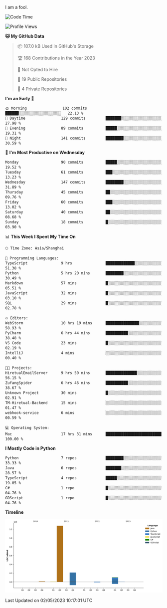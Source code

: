 I am a fool.

<!--START_SECTION:waka-->
![Code Time](http://img.shields.io/badge/Code%20Time-369%20hrs%2026%20mins-blue)

![Profile Views](http://img.shields.io/badge/Profile%20Views-21-blue)

**🐱 My GitHub Data** 

> 📦 107.0 kB Used in GitHub's Storage 
 > 
> 🏆 168 Contributions in the Year 2023
 > 
> 🚫 Not Opted to Hire
 > 
> 📜 19 Public Repositories 
 > 
> 🔑 4 Private Repositories 
 > 
**I'm an Early 🐤** 

```text
🌞 Morning                102 commits         ██████░░░░░░░░░░░░░░░░░░░   22.13 % 
🌆 Daytime                129 commits         ███████░░░░░░░░░░░░░░░░░░   27.98 % 
🌃 Evening                89 commits          █████░░░░░░░░░░░░░░░░░░░░   19.31 % 
🌙 Night                  141 commits         ████████░░░░░░░░░░░░░░░░░   30.59 % 
```
📅 **I'm Most Productive on Wednesday** 

```text
Monday                   90 commits          █████░░░░░░░░░░░░░░░░░░░░   19.52 % 
Tuesday                  61 commits          ███░░░░░░░░░░░░░░░░░░░░░░   13.23 % 
Wednesday                147 commits         ████████░░░░░░░░░░░░░░░░░   31.89 % 
Thursday                 45 commits          ██░░░░░░░░░░░░░░░░░░░░░░░   09.76 % 
Friday                   60 commits          ███░░░░░░░░░░░░░░░░░░░░░░   13.02 % 
Saturday                 40 commits          ██░░░░░░░░░░░░░░░░░░░░░░░   08.68 % 
Sunday                   18 commits          █░░░░░░░░░░░░░░░░░░░░░░░░   03.90 % 
```


📊 **This Week I Spent My Time On** 

```text
🕑︎ Time Zone: Asia/Shanghai

💬 Programming Languages: 
TypeScript               9 hrs               █████████████░░░░░░░░░░░░   51.38 % 
Python                   5 hrs 20 mins       ████████░░░░░░░░░░░░░░░░░   30.49 % 
Markdown                 57 mins             █░░░░░░░░░░░░░░░░░░░░░░░░   05.51 % 
JavaScript               32 mins             █░░░░░░░░░░░░░░░░░░░░░░░░   03.10 % 
SQL                      29 mins             █░░░░░░░░░░░░░░░░░░░░░░░░   02.78 % 

🔥 Editors: 
WebStorm                 10 hrs 19 mins      ███████████████░░░░░░░░░░   58.93 % 
PyCharm                  6 hrs 44 mins       ██████████░░░░░░░░░░░░░░░   38.48 % 
VS Code                  23 mins             █░░░░░░░░░░░░░░░░░░░░░░░░   02.19 % 
IntelliJ                 4 mins              ░░░░░░░░░░░░░░░░░░░░░░░░░   00.40 % 

🐱‍💻 Projects: 
HiretualEmailServer      9 hrs 50 mins       ██████████████░░░░░░░░░░░   56.15 % 
ZufangSpider             6 hrs 46 mins       ██████████░░░░░░░░░░░░░░░   38.67 % 
Unknown Project          30 mins             █░░░░░░░░░░░░░░░░░░░░░░░░   02.91 % 
TM-Hiretual-Backend      15 mins             ░░░░░░░░░░░░░░░░░░░░░░░░░   01.47 % 
webhook-service          6 mins              ░░░░░░░░░░░░░░░░░░░░░░░░░   00.59 % 

💻 Operating System: 
Mac                      17 hrs 31 mins      █████████████████████████   100.00 % 
```

**I Mostly Code in Python** 

```text
Python                   7 repos             ████████░░░░░░░░░░░░░░░░░   33.33 % 
Java                     6 repos             ███████░░░░░░░░░░░░░░░░░░   28.57 % 
TypeScript               4 repos             █████░░░░░░░░░░░░░░░░░░░░   19.05 % 
C#                       1 repo              █░░░░░░░░░░░░░░░░░░░░░░░░   04.76 % 
GDScript                 1 repo              █░░░░░░░░░░░░░░░░░░░░░░░░   04.76 % 
```



**Timeline**

![Lines of Code chart](https://raw.githubusercontent.com/VeejaLiu/VeejaLiu/master/assets/bar_graph.png)


 Last Updated on 02/05/2023 10:17:01 UTC
<!--END_SECTION:waka-->
